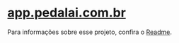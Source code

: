 # [app.pedalai.com.br](http://app.pedalai.com.br/ "Pedalaí")

Para informações sobre esse projeto, confira o [Readme](https://github.com/Pedalai/readme).
